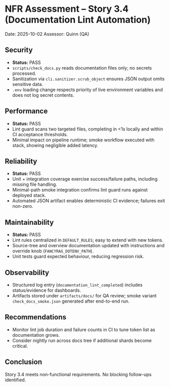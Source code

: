 # NFR Assessment – Story 3.4 (Documentation Lint Automation)

Date: 2025-10-02
Assessor: Quinn (QA)

## Security
- **Status:** PASS
- `scripts/check_docs.py` reads documentation files only; no secrets processed.
- Sanitization via `cli.sanitizer.scrub_object` ensures JSON output omits sensitive data.
- `.env` loading change respects priority of live environment variables and does not log secret contents.

## Performance
- **Status:** PASS
- Lint guard scans two targeted files, completing in <1s locally and within CI acceptance thresholds.
- Minimal impact on pipeline runtime; smoke workflow executed with stack, showing negligible added latency.

## Reliability
- **Status:** PASS
- Unit + integration coverage exercise success/failure paths, including missing file handling.
- Minimal-path smoke integration confirms lint guard runs against deployed stack.
- Automated JSON artifact enables deterministic CI evidence; failures exit non-zero.

## Maintainability
- **Status:** PASS
- Lint rules centralized in `DEFAULT_RULES`; easy to extend with new tokens.
- Source-tree and overview documentation updated with instructions and override knob (`FANCYRAG_DOTENV_PATH`).
- Unit tests guard expected behaviour, reducing regression risk.

## Observability
- Structured log entry (`documentation_lint_completed`) includes status/evidence for dashboards.
- Artifacts stored under `artifacts/docs/` for QA review; smoke variant `check_docs_smoke.json` generated after end-to-end run.

## Recommendations
- Monitor lint job duration and failure counts in CI to tune token list as documentation grows.
- Consider nightly run across docs tree if additional shards become critical.

## Conclusion
Story 3.4 meets non-functional requirements. No blocking follow-ups identified.
